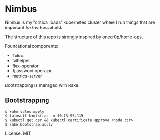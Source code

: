 # Nimbus

Nimbus is my "critical loads" kubernetes cluster where I run things that are important for the household. 

The structure of this repo is strongly inspired by [onedr0p/home-ops](https://github.com/onedr0p/home-ops). 

Foundational components:

- Talos
- talhelper
- flux-operator
- 1password operator
- metrics-server

Bootstrapping is managed with Rake.

## Bootstrapping

```
$ rake talos:apply
$ talosctl bootstrap -n 10.73.95.139
$ kubectl get csr && kubectl certificate approve <node csr>
$ rake bootstrap:apply
```

License: MIT

